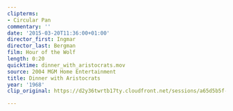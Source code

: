 ```yaml
---
clipterms:
- Circular Pan
commentary: ''
date: '2015-03-20T11:36:00+01:00'
director_first: Ingmar
director_last: Bergman
film: Hour of the Wolf
length: 0:20
quicktime: dinner_with_aristocrats.mov
source: 2004 MGM Home Entertainment
title: Dinner with Aristocrats
year: '1968'
clip_original: https://d2y36twrtb17ty.cloudfront.net/sessions/a65d5b5f-1100-4af0-99d4-ae31015d15bf/4173e5fc-7ab6-41ef-9310-ae31015d15c7-a7485181-b6c6-4203-af4b-ae31015d3a13.mp4

---
```

